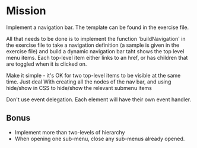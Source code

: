 Mission
=======

Implement a navigation bar. The template can be found in the exercise file.

All that needs to be done is to implement the function 'buildNavigation'
in the exercise file to take a navigation definition (a sample is given in the exercise file)
and build a dynamic navigation bar taht shows the top level menu items.
Each top-level item either links to an href,
or has children that are toggled when it is clicked on.

Make it simple - it's OK for two top-level items to be visible at the same time.
Just deal With creating all the nodes of the nav bar,
and using hide/show in CSS to hide/show the relevant submenu items

Don't use event delegation. Each element will have their own event handler.

Bonus
-----

- Implement more than two-levels of hierarchy
- When opening one sub-menu, close any sub-menus already opened.
